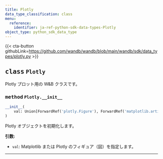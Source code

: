 ```yaml
---
title: Plotly
data_type_classification: class
menu:
  reference:
    identifier: ja-ref-python-sdk-data-types-Plotly
object_type: python_sdk_data_type
---
```


{{< cta-button githubLink=https://github.com/wandb/wandb/blob/main/wandb/sdk/data_types/plotly.py >}}




## <kbd>class</kbd> `Plotly`
Plotly プロット用の W&B クラスです。

### <kbd>method</kbd> `Plotly.__init__`

```python
__init__(
    val: Union[ForwardRef('plotly.Figure'), ForwardRef('matplotlib.artist.Artist')]
)
```

Plotly オブジェクトを初期化します。


**引数:**
 
 - `val`:  Matplotlib または Plotly のフィギュア（図）を指定します。




---